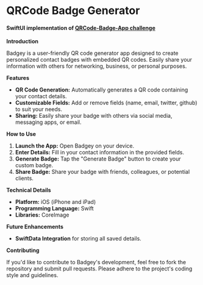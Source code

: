 # QRCode Badge Generator

#### SwiftUI implementation of [QRCode-Badge-App challenge](https://github.com/florinpop17/app-ideas/blob/master/Projects/2-Intermediate/QRCode-Badge-App.md)

**Introduction**

Badgey is a user-friendly QR code generator app designed to create personalized contact badges with embedded QR codes. Easily share your information with others for networking, business, or personal purposes.

**Features**

* **QR Code Generation:** Automatically generates a QR code containing your contact details.
* **Customizable Fields:** Add or remove fields (name, email, twitter, github) to suit your needs.
* **Sharing:** Easily share your badge with others via social media, messaging apps, or email.

**How to Use**

1. **Launch the App:** Open Badgey on your device.
2. **Enter Details:** Fill in your contact information in the provided fields.
3. **Generate Badge:** Tap the "Generate Badge" button to create your custom badge.
5. **Share Badge:** Share your badge with friends, colleagues, or potential clients.

<!-- **Screenshots** -->

**Technical Details**

* **Platform:** iOS (iPhone and iPad)
* **Programming Language:** Swift
* **Libraries:** CoreImage

**Future Enhancements**

* **SwiftData Integration** for storing all saved details.

**Contributing**

If you'd like to contribute to Badgey's development, feel free to fork the repository and submit pull requests. Please adhere to the project's coding style and guidelines.
